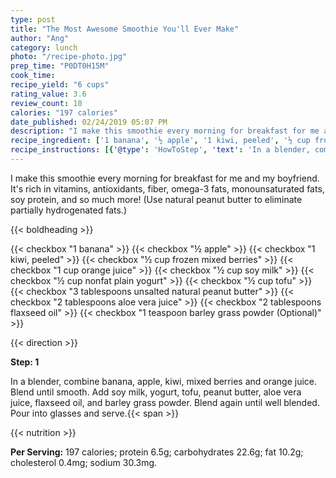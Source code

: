 ```yaml
---
type: post
title: "The Most Awesome Smoothie You'll Ever Make"
author: "Ang"
category: lunch
photo: "/recipe-photo.jpg"
prep_time: "P0DT0H15M"
cook_time: 
recipe_yield: "6 cups"
rating_value: 3.6
review_count: 10
calories: "197 calories"
date_published: 02/24/2019 05:07 PM
description: "I make this smoothie every morning for breakfast for me and my boyfriend. It's rich in vitamins, antioxidants, fiber, omega-3 fats, monounsaturated fats, soy protein, and so much more! (Use natural peanut butter to eliminate partially hydrogenated fats.)"
recipe_ingredient: ['1 banana', '½ apple', '1 kiwi, peeled', '½ cup frozen mixed berries', '1 cup orange juice', '½ cup soy milk', '½ cup nonfat plain yogurt', '½ cup tofu', '3 tablespoons unsalted natural peanut butter', '2 tablespoons aloe vera juice', '2 tablespoons flaxseed oil', '1 teaspoon barley grass powder']
recipe_instructions: [{'@type': 'HowToStep', 'text': 'In a blender, combine banana, apple, kiwi, mixed berries and orange juice. Blend until smooth. Add soy milk, yogurt, tofu, peanut butter, aloe vera juice, flaxseed oil, and barley grass powder. Blend again until well blended. Pour into glasses and serve.\n'}]
---
```


I make this smoothie every morning for breakfast for me and my boyfriend. It's rich in vitamins, antioxidants, fiber, omega-3 fats, monounsaturated fats, soy protein, and so much more! (Use natural peanut butter to eliminate partially hydrogenated fats.) 

{{< boldheading >}}

{{< checkbox "1  banana" >}}
{{< checkbox "½  apple" >}}
{{< checkbox "1  kiwi, peeled" >}}
{{< checkbox "½ cup frozen mixed berries" >}}
{{< checkbox "1 cup orange juice" >}}
{{< checkbox "½ cup soy milk" >}}
{{< checkbox "½ cup nonfat plain yogurt" >}}
{{< checkbox "½ cup tofu" >}}
{{< checkbox "3 tablespoons unsalted natural peanut butter" >}}
{{< checkbox "2 tablespoons aloe vera juice" >}}
{{< checkbox "2 tablespoons flaxseed oil" >}}
{{< checkbox "1 teaspoon barley grass powder  (Optional)" >}}


{{< direction >}}

**Step: 1**

In a blender, combine banana, apple, kiwi, mixed berries and orange juice. Blend until smooth. Add soy milk, yogurt, tofu, peanut butter, aloe vera juice, flaxseed oil, and barley grass powder. Blend again until well blended. Pour into glasses and serve.{{< span >}}

{{< nutrition >}}

**Per Serving:** 197 calories; protein 6.5g; carbohydrates 22.6g; fat 10.2g; cholesterol 0.4mg; sodium 30.3mg.